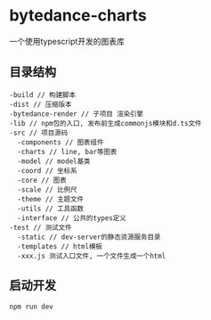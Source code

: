 # bytedance-charts
一个使用typescript开发的图表库

## 目录结构
    -build // 构建脚本
    -dist // 压缩版本
    -bytedance-render // 子项目 渲染引擎
    -lib // npm包的入口, 发布前生成commonjs模块和d.ts文件
    -src // 项目源码
      -components // 图表组件
      -charts // line, bar等图表
      -model // model基类
      -coord // 坐标系
      -core // 图表
      -scale // 比例尺
      -theme // 主题文件
      -utils // 工具函数
      -interface // 公共的types定义
    -test // 测试文件
      -static // dev-server的静态资源服务目录
      -templates // html模板
      -xxx.js 测试入口文件, 一个文件生成一个html
## 启动开发
```shell
npm run dev
```

